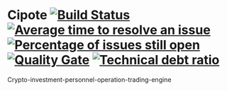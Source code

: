 # Cipote [![Build Status](https://travis-ci.org/nakyl/cipote.svg?branch=master)](https://travis-ci.org/nakyl/cipote) [![Average time to resolve an issue](http://isitmaintained.com/badge/resolution/nakyl/cipote.svg)](http://isitmaintained.com/project/nakyl/cipote "Average time to resolve an issue") [![Percentage of issues still open](http://isitmaintained.com/badge/open/nakyl/cipote.svg)](http://isitmaintained.com/project/nakyl/cipote "Percentage of issues still open") [![Quality Gate](https://sonarcloud.io/api/badges/gate?key=org.springframework.boot:cipote)](https://sonarcloud.io/dashboard?id=org.springframework.boot%3Acipote) [![Technical debt ratio](https://sonarqube.com/api/badges/measure?key=org.springframework.boot:cipote&metric=sqale_debt_ratio)](https://sonarcloud.io/dashboard?id=org.springframework.boot%3Acipote)  
 
Crypto-investment-personnel-operation-trading-engine
